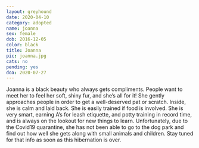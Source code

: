 ```yaml
---
layout: greyhound
date: 2020-04-10
category: adopted
name: joanna
sex: female
dob: 2016-12-05
color: black
title: Joanna
pic: joanna.jpg
cats: no
pending: yes
doa: 2020-07-27
---
```

Joanna is a black beauty who always gets compliments.  People want to meet her to feel her soft, shiny fur, and she’s all for it!  She gently approaches people in order to get a well-deserved pat or scratch.  Inside, she is calm and laid back.  She is easily trained if food is involved.  She is very smart, earning A’s for leash etiquette, and potty training in record time, and is always on the lookout for new things to learn. Unfortunately, due to the Covid19 quarantine, she has not been able to go to the dog park and find out how well she gets along with small animals and children.  Stay tuned for that info as soon as this hibernation is over.
